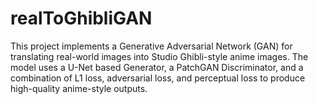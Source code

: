 # realToGhibliGAN
This project implements a Generative Adversarial Network (GAN) for translating real-world images into Studio Ghibli-style anime images. The model uses a U-Net based Generator, a PatchGAN Discriminator, and a combination of L1 loss, adversarial loss, and perceptual loss to produce high-quality anime-style outputs.
